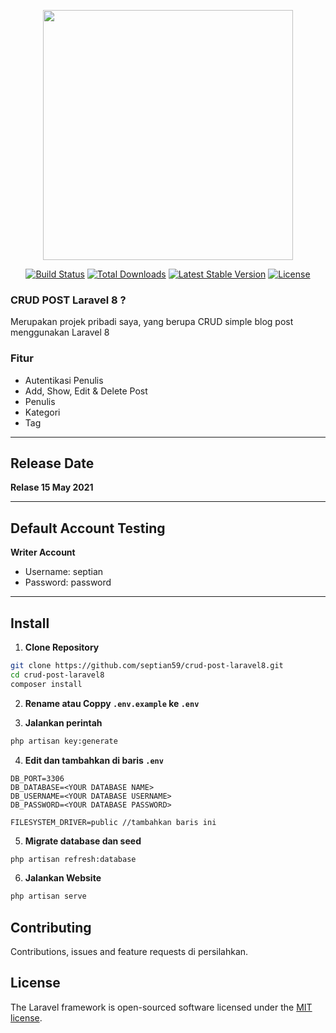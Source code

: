 <p align="center"><a href="https://laravel.com" target="_blank"><img src="https://raw.githubusercontent.com/laravel/art/master/logo-lockup/5%20SVG/2%20CMYK/1%20Full%20Color/laravel-logolockup-cmyk-red.svg" width="400"></a></p>

<p align="center">
<a href="https://travis-ci.org/laravel/framework"><img src="https://travis-ci.org/laravel/framework.svg" alt="Build Status"></a>
<a href="https://packagist.org/packages/laravel/framework"><img src="https://img.shields.io/packagist/dt/laravel/framework" alt="Total Downloads"></a>
<a href="https://packagist.org/packages/laravel/framework"><img src="https://img.shields.io/packagist/v/laravel/framework" alt="Latest Stable Version"></a>
<a href="https://packagist.org/packages/laravel/framework"><img src="https://img.shields.io/packagist/l/laravel/framework" alt="License"></a>
</p>

### CRUD POST Laravel 8 ?
Merupakan projek pribadi saya, yang berupa CRUD simple blog post menggunakan Laravel 8

### Fitur 
- Autentikasi Penulis
- Add, Show, Edit & Delete Post
- Penulis
- Kategori
- Tag

-------------

## Release Date
**Relase 15 May 2021**

-------------

## Default Account Testing
**Writer Account**
- Username: septian
- Password: password

-------------

## Install
1. **Clone Repository**
```bash
git clone https://github.com/septian59/crud-post-laravel8.git
cd crud-post-laravel8
composer install
```
2. **Rename atau Coppy ``.env.example`` ke ``.env``**

3. **Jalankan perintah**
```bash
php artisan key:generate
```

4. **Edit dan tambahkan di baris ``.env``**
```
DB_PORT=3306
DB_DATABASE=<YOUR DATABASE NAME>
DB_USERNAME=<YOUR DATABASE USERNAME>
DB_PASSWORD=<YOUR DATABASE PASSWORD>

FILESYSTEM_DRIVER=public //tambahkan baris ini
```
5. **Migrate database dan seed**
```bash
php artisan refresh:database
```

6. **Jalankan Website**
``` bash
php artisan serve
```
    

## Contributing

Contributions, issues and feature requests di persilahkan.

## License

The Laravel framework is open-sourced software licensed under the [MIT license](https://opensource.org/licenses/MIT).
